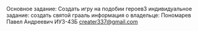 Основное задание: Создать игру на подобии героев3 индивидуальное задание: создать святой грааль информация о владельце: Пономарев Павел Андреевич ИУ3-43Б creater337@gmail.com
